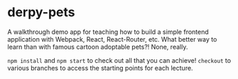 # derpy-pets
A walkthrough demo app for teaching how to build a simple frontend application with Webpack, React, React-Router, etc.
What better way to learn than with famous cartoon adoptable pets?! None, really.

`npm install` and `npm start` to check out all that you can achieve!
`checkout` to various branches to access the starting points for each lecture.
